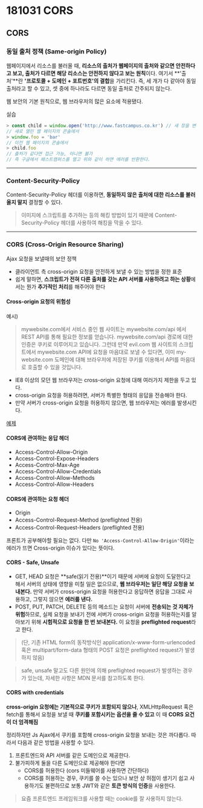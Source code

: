 # 181031 CORS

## CORS

### 동일 출처 정책 (Same-origin Policy)

웹페이지에서 리소스를 불러올 때, **리소스의 출처가 웹페이지의 출처와 같으면 안전하다고 보고, 출처가 다르면 해당 리소스는 안전하지 않다고 보는 원칙**이다. 여기서 **'출처'**란 **'프로토콜 + 도메인 + 포트번호'의 결합**을 가리킨다. 즉, 세 개가 다 같아야 동일 출처라고 할 수 있고, 셋 중에 하나라도 다르면 동일 출처로 간주되지 않는다.

웹 보안의 기본 원칙으로, 웹 브라우저의 많은 요소에 적용됐다.

실습
```js
> const child = window.open('http://www.fastcampus.co.kr') // 새 창을 변수에 저장함.
// 새로 열린 웹 페이지의 콘솔에서
> window.foo = 'bar'
// 이전 웹 페이지의 콘솔에서
> child.foo
// 출처가 같다면 접근 가능, 아니면 불가
// 즉 구글에서 패스트캠퍼스를 열고 위와 같이 하면 에러를 반환한다.
```

---

### Content-Security-Policy

Content-Security-Policy 헤더를 이용하면, **동일하지 않은 출처에 대한 리소스를 불러올지 말지** 결정할 수 있다. 

> 이미지에 스크립트를 추가하는 등의 해킹 방법이 있기 때문에 Content-Security-Policy 헤더를 사용하여 해킹을 막을 수 있다.

---

### CORS (Cross-Origin Resource Sharing)

Ajax 요청을 보낼때의 보안 정책

- 클라이언트 측 cross-origin 요청을 안전하게 보낼 수 있는 방법을 정한 표준
- 쉽게 말하면, **스크립트가 전혀 다른 출처를 갖는 API 서버를 사용하려고 하는 상황**에서는 뭔가 **추가적인 처리**를 해주어야 한다

#### Cross-origin 요청의 위험성

예시)
> mywebsite.com에서 서비스 중인 웹 사이트는 mywebsite.com/api 에서 REST API를 통해 필요한 정보를 얻습니다. mywebsite.com/api 경로에 대한 인증은 쿠키로 이루어지고 있습니다. 그런데 만약 evil.com 웹 사이트의 스크립트에서 mywebsite.com API에 요청을 마음대로 보낼 수 있다면, 이미 my-website.com 도메인에 대해 브라우저에 저장된 쿠키를 이용해서 API를 마음대로 호출할 수 있을 것입니다.

- IE8 이상의 모던 웹 브라우저는 cross-origin 요청에 대해 여러가지 제한을 두고 있다.
- cross-origin 요청을 허용하려면, 서버가 특별한 형태의 응답을 전송해야 한다.
- 만약 서버가 cross-origin 요청을 허용하지 않으면, 웹 브라우저는 에러를 발생시킨다.

[예제](https://glitch.com/edit/#!/cloudy-vinyl?path=README.md:1:0)

#### CORS에 관여하는 응답 헤더

- Access-Control-Allow-Origin
- Access-Control-Expose-Headers
- Access-Control-Max-Age
- Access-Control-Allow-Credentials
- Access-Control-Allow-Methods
- Access-Control-Allow-Headers

#### CORS에 관여하는 요청 헤더

- Origin
- Access-Control-Request-Method (preflighted 전용)
- Access-Control-Request-Headers (preflighted 전용)

프론트가 공부해야할 필요는 없다. 다만 `No 'Access-Control-Allow-Origin'`이라는 에러가 뜨면 Cross-origin 이슈가 있다는 뜻이다.

#### CORS - Safe, Unsafe

- GET, HEAD 요청은 **safe(읽기 전용)**이기 때문에 서버에 요청이 도달한다고 해서 서버의 상태에 영향을 미칠 일은 없으므로, **웹 브라우저는 일단 해당 요청을 보내본다.** 만약 서버가 cross-origin 요청을 허용한다고 응답하면 응답을 그대로 사용하고, 그렇지 않으면 **에러를 낸다.**
- POST, PUT, PATCH, DELETE 등의 메소드는 요청이 서버에 **전송되는 것 자체가 위험**하므로, 실제 요청을 보내기 전에 서버가 cross-origin 요청을 허용하는지를 알아보기 위해 **시험적으로 요청을 한 번 보내본다.** 이 요청을 **preflighted request**라고 한다.

> (단, 기존 HTML form의 동작방식인 application/x-www-form-urlencoded 혹은 multipart/form-data 형태의 POST 요청은 preflighted request가 발생하지 않음)

> safe, unsafe 말고도 다른 원인에 의해 preflighted request가 발생하는 경우가 있는데, 자세한 사항은 MDN 문서를 참고하도록 한다.

#### CORS with credentials

**cross-origin 요청에는 기본적으로 쿠키가 포함되지 않으나**, XMLHttpRequest 혹은 fetch를 통해서 요청을 보낼 때 **쿠키를 포함시키는 옵션을 줄 수 있고** 이 때 **CORS 요건이 더 엄격해짐**

정리하자만 Js Ajax에서 쿠키를 포함해 cross-origin 요청을 보내는 것은 까다롭다. 따라서 다음과 같은 방법을 사용할 수 있다.

1. 프론트엔드와 API 서버를 같은 도메인으로 제공한다.
2. 불가피하게 둘을 다른 도메인으로 제공해야 한다면 
    - CORS를 허용한다 (cors 미들웨어를 사용하면 간단하다) 
    - CORS를 허용하는 경우, 쿠키를 쓸 수는 있으나 보안 상 허점이 생기기 쉽고 사용하기도 불편하므로 보통 JWT와 같은 **토큰 방식의 인증**을 사용한다.

> 요즘 프론트엔드 프레임워크를 사용할 때는 cookie를 잘 사용하지 않는다.
